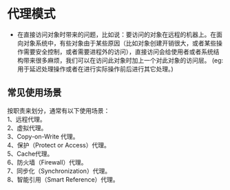 # 代理模式
- 在直接访问对象时带来的问题，比如说：要访问的对象在远程的机器上。在面向对象系统中，有些对象由于某些原因（比如对象创建开销很大，或者某些操作需要安全控制，或者需要进程外的访问），直接访问会给使用者或者系统结构带来很多麻烦，我们可以在访问此对象时加上一个对此对象的访问层。
(eg: 用于延迟处理操作或者在进行实际操作前后进行其它处理。)

## 常见使用场景
按职责来划分，通常有以下使用场景：       
1、远程代理。        
2、虚拟代理。    
3、Copy-on-Write 代理。    
4、保护（Protect or Access）代理。    
5、Cache代理。     
6、防火墙（Firewall）代理。     
7、同步化（Synchronization）代理。     
8、智能引用（Smart Reference）代理。